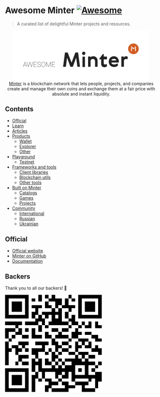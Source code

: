 # Awesome Minter [![Awesome](https://awesome.re/badge-flat.svg)](https://awesome.re)

> A curated list of delightful Minter projects and resources.

<div align="center">
  <a href="https://www.minter.network/"><img width="450px" src="./awesome-minter-logo.svg">
  </a><br />
  <a href="https://www.minter.network/">Minter</a> is a blockchain network that lets people, projects, and companies <br /> create and manage their own coins and exchange them at a fair price with absolute and instant liquidity.
  <br />
</div>

## Contents

- [Official](#official)
- [Learn](#learn)
- [Articles](#articles)
- [Products](#products)
  - [Wallet](#wallet)
  - [Explorer](#explorer)
  - [Other](#other)
- [Playground](#playground)
  - [Testnet](#testnet)
- [Frameworks and tools](#frameworks-and-tools)
  - [Client libraries](#client-libraries)
  - [Blockchain utils](#blockchain-utils)
  - [Other tools](#other-tools)
- [Built on Minter](#built-on-minter)
  - [Catalogs](#catalogs)
  - [Games](#games)
  - [Projects](#projects)
- [Community](#community)
  - [International](#international)
  - [Russian](#russian)
  - [Ukrainian](#ukrainian)

## Official

- [Official website](https://www.minter.network/)
- [Minter on GitHub](https://github.com/MinterTeam/)
- [Documentation](https://docs.minter.network/)

## Backers

Thank you to all our backers! 🙏 

<img src="./qr.png">
